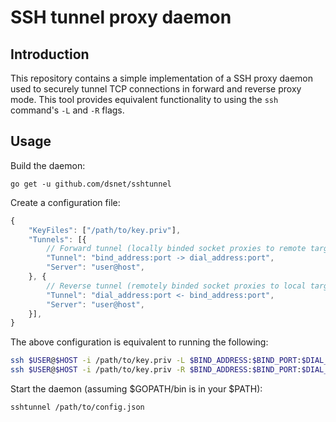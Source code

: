 # SSH tunnel proxy daemon #

## Introduction ##

This repository contains a simple implementation of a SSH proxy daemon used to
securely tunnel TCP connections in forward and reverse proxy mode.
This tool provides equivalent functionality to using the `ssh` command's
`-L` and `-R` flags.

## Usage ##

Build the daemon:

```go get -u github.com/dsnet/sshtunnel```

Create a configuration file:

```javascript
{
	"KeyFiles": ["/path/to/key.priv"],
	"Tunnels": [{
		// Forward tunnel (locally binded socket proxies to remote target).
		"Tunnel": "bind_address:port -> dial_address:port",
		"Server": "user@host",
	}, {
		// Reverse tunnel (remotely binded socket proxies to local target).
		"Tunnel": "dial_address:port <- bind_address:port",
		"Server": "user@host",
	}],
}
```

The above configuration is equivalent to running the following:

```bash
ssh $USER@$HOST -i /path/to/key.priv -L $BIND_ADDRESS:$BIND_PORT:$DIAL_ADDRESS:$DIAL_PORT
ssh $USER@$HOST -i /path/to/key.priv -R $BIND_ADDRESS:$BIND_PORT:$DIAL_ADDRESS:$DIAL_PORT
```

Start the daemon (assuming $GOPATH/bin is in your $PATH):

```sshtunnel /path/to/config.json```
